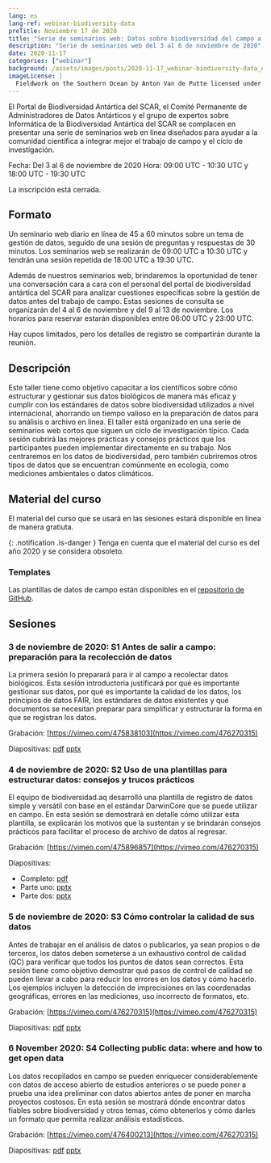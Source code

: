 ```yaml
---
lang: es
lang-ref: webinar-biodiversity-data
preTitle: Noviembre 17 de 2020
title: "Serie de seminarios web: Datos sobre biodiversidad del campo a la investigación"
description: "Serie de seminarios web del 3 al 6 de noviembre de 2020"
date: 2020-11-17
categories: ["webinar"]
background: /assets/images/posts/2020-11-17_webinar-biodiversity-data_AVdP_SCAR_0201_TvSxEb7.jpg
imageLicense: |
  Fieldwork on the Southern Ocean by Anton Van de Putte licensed under [CC BY-NC 4.0](https://creativecommons.org/licenses/by-nc/4.0/)
---
```


El Portal de Biodiversidad Antártica del SCAR, el Comité Permanente de Administradores de Datos Antárticos y el grupo de expertos sobre Informática de la Biodiversidad Antártica del SCAR se complacen en presentar una serie de seminarios web en línea diseñados para ayudar a la comunidad científica a integrar mejor el trabajo de campo y el ciclo de investigación.

Fecha: Del 3 al 6 de noviembre de 2020
Hora: 09:00 UTC - 10:30 UTC y 18:00 UTC - 19:30 UTC

La inscripción está cerrada.

## Formato

Un seminario web diario en línea de 45 a 60 minutos sobre un tema de gestión de datos, seguido de una sesión de preguntas y respuestas de 30 minutos. Los seminarios web se realizarán de 09:00 UTC a 10:30 UTC y tendrán una sesión repetida de 18:00 UTC a 19:30 UTC.

Además de nuestros seminarios web, brindaremos la oportunidad de tener una conversación cara a cara con el personal del portal de biodiversidad antártica del SCAR para analizar cuestiones específicas sobre la gestión de datos antes del trabajo de campo. Estas sesiones de consulta se organizarán del 4 al 6 de noviembre y del 9 al 13 de noviembre. Los horarios para reservar estarán disponibles entre 06:00 UTC y 23:00 UTC.

Hay cupos limitados, pero los detalles de registro se compartirán durante la reunión.

## Descripción

Este taller tiene como objetivo capacitar a los científicos sobre cómo estructurar y gestionar sus datos biológicos de manera más eficaz y cumplir con los estándares de datos sobre biodiversidad utilizados a nivel internacional, ahorrando un tiempo valioso en la preparación de datos para su análisis o archivo en línea. El taller está organizado en una serie de seminarios web cortos que siguen un ciclo de investigación típico. Cada sesión cubrirá las mejores prácticas y consejos prácticos que los participantes pueden implementar directamente en su trabajo. Nos centraremos en los datos de biodiversidad, pero también cubriremos otros tipos de datos que se encuentran comúnmente en ecología, como mediciones ambientales o datos climáticos.

## Material del curso

El material del curso que se usará en las sesiones estará disponible en línea de manera gratiuta.

{: .notification .is-danger } 
Tenga en cuenta que el material del curso es del año 2020 y se considera obsoleto.

### Templates

Las plantillas de datos de campo están disponibles en el [repositorio de GitHub](https://github.com/biodiversity-aq/data-mgt-templates).

## Sesiones

### 3 de noviembre de 2020: S1 Antes de salir a campo: preparación para la recolección de datos

La primera sesión lo preparará para ir al campo a recolectar datos biológicos. Esta sesión introductoria justificará por qué es importante gestionar sus datos, por qué es importante la calidad de los datos, los principios de datos FAIR, los estándares de datos existentes y qué documentos se necesitan preparar para simplificar y estructurar la forma en que se registran los datos.

Grabación: [https://vimeo.com/475838103](https://vimeo.com/476270315)

Diapositivas: [pdf](https://nextcloud.bebif.be/s/psR5YXWHYyAdRBe) [pptx](https://nextcloud.bebif.be/s/p87Mbcfit5D6pdg)

### 4 de noviembre de 2020: S2 Uso de una plantillas para estructurar datos: consejos y trucos prácticos

El equipo de biodiversidad.aq desarrolló una plantilla de registro de datos simple y versátil con base en el estándar DarwinCore que se puede utilizar en campo. En esta sesión se demostrará en detalle cómo utilizar esta plantilla, se explicarán los motivos que la sustentan y se brindarán consejos prácticos para facilitar el proceso de archivo de datos al regresar.

Grabación: [https://vimeo.com/475896857](https://vimeo.com/476270315)

Diapositivas:

- Completo: [pdf](https://nextcloud.bebif.be/s/9LadeECLpTD2N9e)
- Parte uno: [pptx](https://nextcloud.bebif.be/s/x4TS7MFYTxDeeqg)
- Parte dos: [pptx](https://nextcloud.bebif.be/s/8rqjRiMa7KR5Cib)

### 5 de noviembre de 2020: S3 Cómo controlar la calidad de sus datos

Antes de trabajar en el análisis de datos o publicarlos, ya sean propios o de terceros, los datos deben someterse a un exhaustivo control de calidad (QC) para verificar que todos los puntos de datos sean correctos. Esta sesión tiene como objetivo demostrar qué pasos de control de calidad se pueden llevar a cabo para reducir los errores en los datos y cómo hacerlo. Los ejemplos incluyen la detección de imprecisiones en las coordenadas geográficas, errores en las mediciones, uso incorrecto de formatos, etc.

Grabación: [https://vimeo.com/476270315](https://vimeo.com/476270315)

Diapositivas: [pdf](https://nextcloud.bebif.be/s/Xfgc59Dz6MX76j5) [pptx](https://nextcloud.bebif.be/s/Gs4KC45djYoLmxb)

### 6 November 2020: S4 Collecting public data: where and how to get open data

Los datos recopilados en campo se pueden enriquecer considerablemente con datos de acceso abierto de estudios anteriores o se puede poner a prueba una idea preliminar con datos abiertos antes de poner en marcha proyectos costosos. En esta sesión se mostrará dónde encontrar datos fiables sobre biodiversidad y otros temas, cómo obtenerlos y cómo darles un formato que permita realizar análisis estadísticos.

Grabación: [https://vimeo.com/476400213](https://vimeo.com/476270315)

Diapositivas: [pdf](https://nextcloud.bebif.be/s/FSDpT6aWC4NT8gZ) [pptx](https://nextcloud.bebif.be/s/Zgg7KAPwxH3pwbZ)
